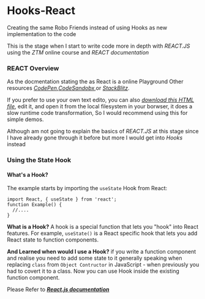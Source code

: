 # Hooks-React
Creating the same Robo Friends instead of using Hooks as new implementation to the code 

This is the stage when I start to write code more in depth with _REACT.JS_ using the _ZTM_
online course and _REACT documentation_

### REACT Overview
As the docmentation stating the as React is a online Playground Other resources [_CodePen_](https://codepen.io/pen?&editors=0010&layout=left),[_CodeSandobx_](https://codesandbox.io/s/new),or [_StackBlitz_](https://stackblitz.com/edit/react-ppuct5).

If you prefer to use your own text edito, you can also [_download this HTML file_](https://raw.githubusercontent.com/reactjs/reactjs.org/main/static/html/single-file-example.html), edit it, and open it from the local filesystem in your borwser, it does a slow runtime code transformation, So I would recommend using this for simple demos.

Although am not going to explain the basics of _REACT.JS_ at this stage since I have already gone through it before but more I would get into _Hooks_ instead

### Using the State Hook
#### What's a Hook?

The example starts by importing the `useState` Hook from React:
```
import React, { useState } from 'react';
function Example() {
  //....
}
```
**What is a Hook?** A hook is a special function that lets you "hook" into React features. For example, `useState()` is a React specific hook that lets you add React state to function components.

**And Learned when would I use a Hook?** if you write a function component and realise you need to add some state to it generally speaking when replacing `class` from `Object Contructor` in JavaScript - when previously you had to covert it to a class. Now you can use Hook inside the existing function component. 

Please Refer to [**_React.js documentation_**](https://reactjs.org/docs/hooks-state.html)






